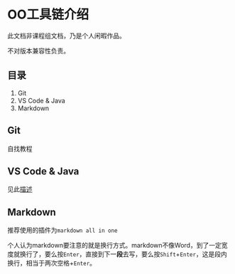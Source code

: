 # OO工具链介绍

此文档非课程组文档，乃是个人闲暇作品。

不对版本兼容性负责。

## 目录

1. Git
2. VS Code & Java
3. Markdown

## Git

自找教程

## VS Code & Java

见此[描述](https://github.com/rfhits/Java-Learning/blob/main/notes/000-%E7%94%A8vscode%E5%86%99Java.md)

## Markdown

推荐使用的插件为`markdown all in one`

个人认为markdown要注意的就是换行方式。markdown不像Word，到了一定宽度就换行了，要么按`Enter`，直接到下一**段**去写，要么按`Shift`+`Enter`，这是段内换行，相当于两次空格+`Enter`。
